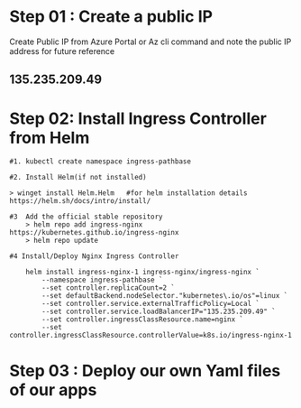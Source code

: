 # Step 01 : Create a public IP
Create Public IP from Azure Portal or Az cli command and note the public IP address for future reference
## 135.235.209.49

# Step 02: Install Ingress Controller from Helm
    #1. kubectl create namespace ingress-pathbase

    #2. Install Helm(if not installed)

    > winget install Helm.Helm   #for helm installation details https://helm.sh/docs/intro/install/ 

    #3  Add the official stable repository
        > helm repo add ingress-nginx https://kubernetes.github.io/ingress-nginx
        > helm repo update

    #4 Install/Deploy Nginx Ingress Controller

        helm install ingress-nginx-1 ingress-nginx/ingress-nginx `
            --namespace ingress-pathbase `
            --set controller.replicaCount=2 `
            --set defaultBackend.nodeSelector."kubernetes\.io/os"=linux `
            --set controller.service.externalTrafficPolicy=Local `
            --set controller.service.loadBalancerIP="135.235.209.49" `
            --set controller.ingressClassResource.name=nginx `
            --set controller.ingressClassResource.controllerValue=k8s.io/ingress-nginx-1

# Step 03 : Deploy our own Yaml files of our apps